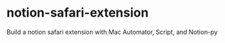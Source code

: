 # notion-safari-extension
Build a notion safari extension with Mac Automator, Script, and Notion-py
